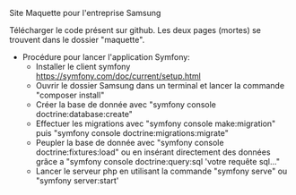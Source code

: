 Site Maquette pour l'entreprise Samsung

Télécharger le code présent sur github. 
Les deux pages (mortes) se trouvent dans le dossier "maquette".


* Procédure pour lancer l'application Symfony:
    - Installer le client symfony https://symfony.com/doc/current/setup.html
    - Ouvrir le dossier Samsung dans un terminal et lancer la commande "composer install"
    - Créer la base de donnée avec "symfony console doctrine:database:create"
    - Effectuer les migrations avec "symfony console make:migration" puis "symfony console doctrine:migrations:migrate"
    - Peupler la base de donnée avec "symfony console doctrine:fixtures:load" ou en insérant directement des données grâce a "symfony console doctrine:query:sql 'votre requête sql..."
    - Lancer le serveur php en utilisant la commande "symfony serve" ou "symfony server:start'
 
